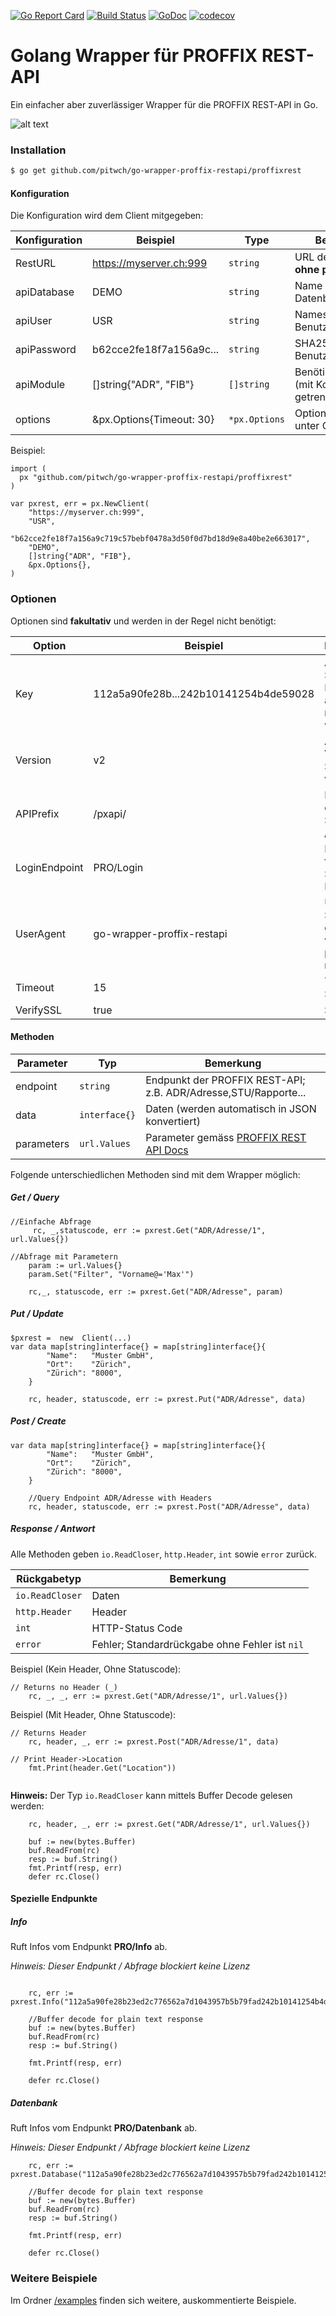 [![Go Report Card](https://goreportcard.com/badge/github.com/pitwch/go-wrapper-proffix-restapi)](https://goreportcard.com/report/github.com/pitwch/go-wrapper-proffix-restapi)
[![Build Status](https://travis-ci.org/pitwch/go-wrapper-proffix-restapi.svg?branch=master)](https://travis-ci.org/pitwch/go-wrapper-proffix-restapi)
[![GoDoc](https://godoc.org/github.com/pitwch/go-wrapper-proffix-restapi/proffixrest?status.svg)](https://godoc.org/github.com/pitwch/go-wrapper-proffix-restapi/proffixrest)
[![codecov](https://codecov.io/gh/pitwch/go-wrapper-proffix-restapi/branch/master/graph/badge.svg)](https://codecov.io/gh/pitwch/go-wrapper-proffix-restapi)


# Golang Wrapper für PROFFIX REST-API

Ein einfacher aber zuverlässiger Wrapper für die PROFFIX REST-API in Go.

![alt text](https://raw.githubusercontent.com/pitwch/go-wrapper-proffix-restapi/master/assets/img/go-proffix-rest-wrapper.jpg "Golang Wrapper PROFFIX REST API")


### Installation

```bash
$ go get github.com/pitwch/go-wrapper-proffix-restapi/proffixrest
```


#### Konfiguration

Die Konfiguration wird dem Client mitgegeben:

| Konfiguration | Beispiel                 | Type          | Bemerkung                             |
|---------------|--------------------------|---------------|---------------------------------------|
| RestURL       | https://myserver.ch:999  | `string`      | URL der REST-API **ohne pxapi/v2/**   |
| apiDatabase   | DEMO                     | `string`      | Name der Datenbank                    |
| apiUser       | USR                      | `string`      | Names des Benutzers                   |
| apiPassword   | b62cce2fe18f7a156a9c...  | `string`      | SHA256-Hash des Benutzerpasswortes    |
| apiModule     | []string{"ADR", "FIB"}   | `[]string`    | Benötigte Module (mit Komma getrennt) |
| options       | &px.Options{Timeout: 30} | `*px.Options` | Optionen (Details unter Optionen)     |

Beispiel:

```golang
import (
  px "github.com/pitwch/go-wrapper-proffix-restapi/proffixrest"
)

var pxrest, err = px.NewClient(
	"https://myserver.ch:999",
	"USR",
	"b62cce2fe18f7a156a9c719c57bebf0478a3d50f0d7bd18d9e8a40be2e663017",
	"DEMO",
	[]string{"ADR", "FIB"},
	&px.Options{},
)
```


### Optionen

Optionen sind **fakultativ** und werden in der Regel nicht benötigt:

| Option           | Beispiel                                                         | Bemerkung                                                      |
|------------------|------------------------------------------------------------------|----------------------------------------------------------------|
| Key              | 112a5a90fe28b...242b10141254b4de59028                            | API-Key als SHA256 - Hash (kann auch direkt mitgegeben werden) |
| Version          | v2                                                               | API-Version; Standard = v2                                     |
| APIPrefix        | /pxapi/                                                          | Prefix für die API; Standard = /pxapi/                         |
| LoginEndpoint    | PRO/Login                                                        | Endpunkt für Login; Standard = PRO/Login                       |
| UserAgent        | go-wrapper-proffix-restapi                                       | User Agent; Standard = go-wrapper-proffix-restapi            |
| Timeout          | 15                                                               | Timeout in Sekunden                                            |
| VerifySSL        | true                                                             | SSL prüfen                                                     |


#### Methoden


| Parameter  | Typ           | Bemerkung                                                                                                |
|------------|---------------|----------------------------------------------------------------------------------------------------------|
| endpoint   | `string`      | Endpunkt der PROFFIX REST-API; z.B. ADR/Adresse,STU/Rapporte...                                          |
| data       | `interface{}` | Daten (werden automatisch in JSON konvertiert)                                                           |
| parameters | `url.Values`  | Parameter gemäss [PROFFIX REST API Docs](http://www.proffix.net/Portals/0/content/REST%20API/index.html) |




Folgende unterschiedlichen Methoden sind mit dem Wrapper möglich:



##### Get / Query

```golang
//Einfache Abfrage
     rc, _,statuscode, err := pxrest.Get("ADR/Adresse/1", url.Values{})

//Abfrage mit Parametern
	param := url.Values{}
	param.Set("Filter", "Vorname@='Max'")

	rc,_, statuscode, err := pxrest.Get("ADR/Adresse", param)

```


##### Put / Update

```golang
$pxrest =  new  Client(...)
var data map[string]interface{} = map[string]interface{}{
		"Name":   "Muster GmbH",
		"Ort":    "Zürich",
		"Zürich": "8000",
	}

	rc, header, statuscode, err := pxrest.Put("ADR/Adresse", data)
```

##### Post / Create

```golang
var data map[string]interface{} = map[string]interface{}{
		"Name":   "Muster GmbH",
		"Ort":    "Zürich",
		"Zürich": "8000",
	}

	//Query Endpoint ADR/Adresse with Headers
	rc, header, statuscode, err := pxrest.Post("ADR/Adresse", data)
```


##### Response / Antwort

Alle Methoden geben `io.ReadCloser`, `http.Header`,  `int` sowie `error` zurück.

| Rückgabetyp     | Bemerkung                                      |
|-----------------|------------------------------------------------|
| `io.ReadCloser` | Daten                                          |
| `http.Header`   | Header                                         |
| `int`           | HTTP-Status Code                               |
| `error`         | Fehler; Standardrückgabe ohne Fehler ist `nil` |

Beispiel (Kein Header, Ohne Statuscode):

```golang
// Returns no Header (_)
	rc, _, _, err := pxrest.Get("ADR/Adresse/1", url.Values{})
```

Beispiel (Mit Header, Ohne Statuscode):

```golang
// Returns Header
	rc, header, _, err := pxrest.Post("ADR/Adresse/1", data)

// Print Header->Location
	fmt.Print(header.Get("Location"))
	
```

**Hinweis:** Der Typ `io.ReadCloser` kann mittels Buffer Decode gelesen werden:

```golang
	rc, header, _, err := pxrest.Get("ADR/Adresse/1", url.Values{})

	buf := new(bytes.Buffer)
	buf.ReadFrom(rc)
	resp := buf.String()
	fmt.Printf(resp, err)
	defer rc.Close()
```

#### Spezielle Endpunkte


##### Info

Ruft Infos vom Endpunkt **PRO/Info** ab.

*Hinweis: Dieser Endpunkt / Abfrage blockiert keine Lizenz*

```golang

	rc, err := pxrest.Info("112a5a90fe28b23ed2c776562a7d1043957b5b79fad242b10141254b4de59028")

	//Buffer decode for plain text response
	buf := new(bytes.Buffer)
	buf.ReadFrom(rc)
	resp := buf.String()

	fmt.Printf(resp, err)

	defer rc.Close()
```

##### Datenbank

Ruft Infos vom Endpunkt **PRO/Datenbank** ab.

*Hinweis: Dieser Endpunkt / Abfrage blockiert keine Lizenz*

```golang
	rc, err := pxrest.Database("112a5a90fe28b23ed2c776562a7d1043957b5b79fad242b10141254b4de59028")

	//Buffer decode for plain text response
	buf := new(bytes.Buffer)
	buf.ReadFrom(rc)
	resp := buf.String()

	fmt.Printf(resp, err)

	defer rc.Close()
  ```


### Weitere Beispiele

Im Ordner [/examples](https://github.com/pitwch/go-wrapper-proffix-restapi/tree/master/examples) finden sich weitere,
auskommentierte Beispiele.
